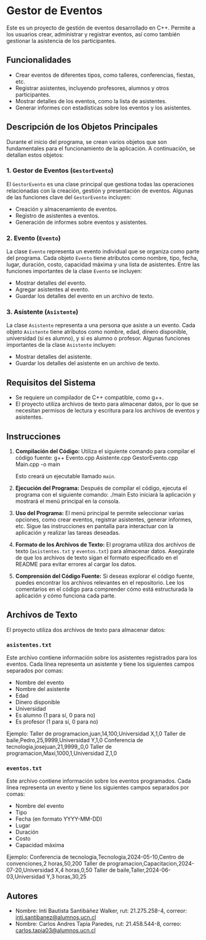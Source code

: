 # Gestor de Eventos

Este es un proyecto de gestión de eventos desarrollado en C++. Permite a los usuarios crear, administrar y registrar eventos, así como también gestionar la asistencia de los participantes.

## Funcionalidades

- Crear eventos de diferentes tipos, como talleres, conferencias, fiestas, etc.
- Registrar asistentes, incluyendo profesores, alumnos y otros participantes.
- Mostrar detalles de los eventos, como la lista de asistentes.
- Generar informes con estadísticas sobre los eventos y los asistentes.

## Descripción de los Objetos Principales

Durante el inicio del programa, se crean varios objetos que son fundamentales para el funcionamiento de la aplicación. A continuación, se detallan estos objetos:

### 1. Gestor de Eventos (`GestorEvento`)

El `GestorEvento` es una clase principal que gestiona todas las operaciones relacionadas con la creación, gestión y presentación de eventos. Algunas de las funciones clave del `GestorEvento` incluyen:

- Creación y almacenamiento de eventos.
- Registro de asistentes a eventos.
- Generación de informes sobre eventos y asistentes.

### 2. Evento (`Evento`)

La clase `Evento` representa un evento individual que se organiza como parte del programa. 
Cada objeto `Evento` tiene atributos como nombre, tipo, fecha, lugar, duración, costo, capacidad máxima y una lista de asistentes.
Entre las funciones importantes de la clase `Evento` se incluyen:

- Mostrar detalles del evento.
- Agregar asistentes al evento.
- Guardar los detalles del evento en un archivo de texto.

### 3. Asistente (`Asistente`)

La clase `Asistente` representa a una persona que asiste a un evento.
Cada objeto `Asistente` tiene atributos como nombre, edad, dinero disponible, universidad (si es alumno), y si es alumno o profesor. 
Algunas funciones importantes de la clase `Asistente` incluyen:

- Mostrar detalles del asistente.
- Guardar los detalles del asistente en un archivo de texto.


## Requisitos del Sistema

- Se requiere un compilador de C++ compatible, como g++.
- El proyecto utiliza archivos de texto para almacenar datos, por lo que se necesitan permisos de lectura y escritura para los archivos de eventos y asistentes.

## Instrucciones

1. **Compilación del Código:**
   Utiliza el siguiente comando para compilar el código fuente:
   g++ Evento.cpp Asistente.cpp GestorEvento.cpp Main.cpp -o main

   Esto creará un ejecutable llamado `main`.

2. **Ejecución del Programa:**
   Después de compilar el código, ejecuta el programa con el siguiente comando:
   ./main
   Esto iniciará la aplicación y mostrará el menú principal en la consola.

3. **Uso del Programa:**
   El menú principal te permite seleccionar varias opciones, como crear eventos, registrar asistentes, generar informes, etc.
   Sigue las instrucciones en pantalla para interactuar con la aplicación y realizar las tareas deseadas.

4. **Formato de los Archivos de Texto:**
   El programa utiliza dos archivos de texto (`asistentes.txt` y `eventos.txt`) para almacenar datos.
   Asegúrate de que los archivos de texto sigan el formato especificado en el README para evitar errores al cargar los datos.

5. **Comprensión del Código Fuente:**
   Si deseas explorar el código fuente, puedes encontrar los archivos relevantes en el repositorio.
   Lee los comentarios en el código para comprender cómo está estructurada la aplicación y cómo funciona cada parte.

## Archivos de Texto

El proyecto utiliza dos archivos de texto para almacenar datos:

### `asistentes.txt`

Este archivo contiene información sobre los asistentes registrados para los eventos. Cada línea representa un asistente y tiene los siguientes campos separados por comas:
- Nombre del evento
- Nombre del asistente
- Edad
- Dinero disponible
- Universidad
- Es alumno (1 para sí, 0 para no)
- Es profesor (1 para sí, 0 para no)

Ejemplo:
Taller de programacion,juan,14,100,Universidad X,1,0
Taller de baile,Pedro,25,9999,Universidad Y,1,0
Conferencia de tecnologia,josejuan,21,9999,,0,0
Taller de programacion,Maxi,1000,1,Universidad Z,1,0

### `eventos.txt`

Este archivo contiene información sobre los eventos programados. Cada línea representa un evento y tiene los siguientes campos separados por comas:
- Nombre del evento
- Tipo
- Fecha (en formato YYYY-MM-DD)
- Lugar
- Duración
- Costo
- Capacidad máxima

Ejemplo:
Conferencia de tecnologia,Tecnologia,2024-05-10,Centro de convenciones,2 horas,50,200
Taller de programacion,Capacitacion,2024-07-20,Universidad X,4 horas,0,50
Taller de baile,Taller,2024-06-03,Universidad Y,3 horas,30,25

## Autores

- Nombre: Inti Bautista Santibáñez Walker, rut: 21.275.258-4, correor: inti.santibanez@alumnos.ucn.cl
- Nombre: Carlos Andres Tapia Paredes, rut: 21.458.544-8, correo: carlos.tapia03@alumnos.ucn.cl

